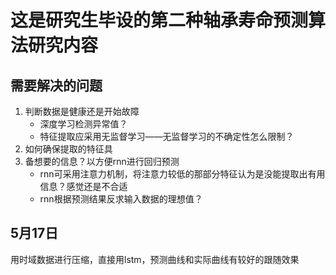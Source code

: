 # 这是研究生毕设的第二种轴承寿命预测算法研究内容

## 需要解决的问题

1. 判断数据是健康还是开始故障
   * 深度学习检测异常值？
   * 特征提取应采用无监督学习——无监督学习的不确定性怎么限制？
2. 如何确保提取的特征具
3. 备想要的信息？以方便rnn进行回归预测
   * rnn可采用注意力机制，将注意力较低的那部分特征认为是没能提取出有用信息？感觉还是不合适
   * rnn根据预测结果反求输入数据的理想值？

## 5月17日
用时域数据进行压缩，直接用lstm，预测曲线和实际曲线有较好的跟随效果